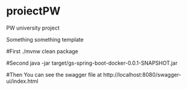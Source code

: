 # proiectPW
PW university project

Something something template

#First
./mvnw clean package

#Second
java -jar target/gs-spring-boot-docker-0.0.1-SNAPSHOT.jar

#Then
You can see the swagger file at http://localhost:8080/swagger-ui/index.html
